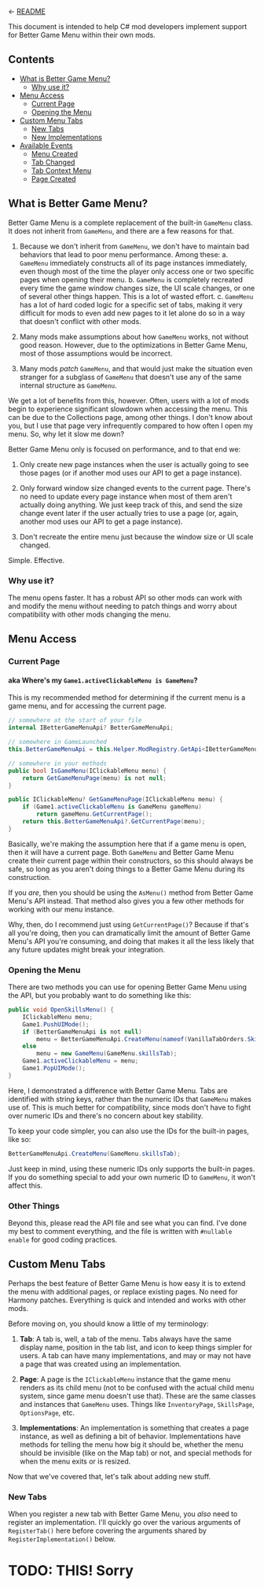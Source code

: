 ← [README](README.md)

This document is intended to help C# mod developers implement support for
Better Game Menu within their own mods.


## Contents

* [What is Better Game Menu?](#what-is-better-game-menu)
  * [Why use it?](#why-use-it)
* [Menu Access](#menu-access)
  * [Current Page](#current-page)
  * [Opening the Menu](#opening-the-menu)
* [Custom Menu Tabs](#custom-menu-tabs)
  * [New Tabs](#new-tabs)
  * [New Implementations](#new-implementations)
* [Available Events](#available-events)
  * [Menu Created](#menu-created)
  * [Tab Changed](#tab-changed)
  * [Tab Context Menu](#tab-context-menu)
  * [Page Created](#page-created)


## What is Better Game Menu?

Better Game Menu is a complete replacement of the built-in `GameMenu` class.
It does not inherit from `GameMenu`, and there are a few reasons for that.

1. Because we don't inherit from `GameMenu`, we don't have to maintain
   bad behaviors that lead to poor menu performance. Among these:
   a. `GameMenu` immediately constructs all of its page instances immediately,
      even though most of the time the player only access one or two specific
      pages when opening their menu.
   b. `GameMenu` is completely recreated every time the game window changes
      size, the UI scale changes, or one of several other things happen. This
      is a lot of wasted effort.
   c. `GameMenu` has a lot of hard coded logic for a specific set of tabs,
      making it very difficult for mods to even add new pages to it let alone
      do so in a way that doesn't conflict with other mods.

2. Many mods make assumptions about how `GameMenu` works, not without good
   reason. However, due to the optimizations in Better Game Menu, most of those
   assumptions would be incorrect.

3. Many mods *patch* `GameMenu`, and that would just make the situation even
   stranger for a subglass of `GameMenu` that doesn't use any of the same
   internal structure as `GameMenu`.

We get a lot of benefits from this, however. Often, users with a lot of mods
begin to experience significant slowdown when accessing the menu. This can be
due to the Collections page, among other things. I don't know about you, but
I use that page very infrequently compared to how often I open my menu. So,
why let it slow me down?

Better Game Menu only is focused on performance, and to that end we:

1. Only create new page instances when the user is actually going to see
   those pages (or if another mod uses our API to get a page instance).

2. Only forward window size changed events to the current page. There's no
   need to update every page instance when most of them aren't actually
   doing anything. We just keep track of this, and send the size change
   event later if the user actually tries to use a page (or, again, another
   mod uses our API to get a page instance).

3. Don't recreate the entire menu just because the window size or
   UI scale changed.

Simple. Effective.


### Why use it?

The menu opens faster. It has a robust API so other mods can work with
and modify the menu without needing to patch things and worry about
compatibility with other mods changing the menu.


## Menu Access

### Current Page
#### aka Where's my `Game1.activeClickableMenu is GameMenu`?

This is my recommended method for determining if the current menu
is a game menu, and for accessing the current page.

```cs
// somewhere at the start of your file
internal IBetterGameMenuApi? BetterGameMenuApi;

// somewhere in GameLaunched
this.BetterGameMenuApi = this.Helper.ModRegistry.GetApi<IBetterGameMenuApi>("leclair.bettergamemenu");

// somewhere in your methods
public bool IsGameMenu(IClickableMenu menu) {
    return GetGameMenuPage(menu) is not null;
}

public IClickableMenu? GetGameMenuPage(IClickableMenu menu) {
    if (Game1.activeClickableMenu is GameMenu gameMenu)
        return gameMenu.GetCurrentPage();
    return this.BetterGameMenuApi?.GetCurrentPage(menu);
}
```

Basically, we're making the assumption here that if a game menu is open, then
it will have a current page. Both `GameMenu` and Better Game Menu create their
current page within their constructors, so this should always be safe, so long
as you aren't doing things to a Better Game Menu during its construction.

If you *are*, then you should be using the `AsMenu()` method from
Better Game Menu's API instead. That method also gives you a few other methods
for working with our menu instance.

Why, then, do I recommend just using `GetCurrentPage()`? Because if that's all
you're doing, then you can dramatically limit the amount of Better Game Menu's
API you're consuming, and doing that makes it all the less likely that any
future updates might break your integration.


### Opening the Menu

There are two methods you can use for opening Better Game Menu using the
API, but you probably want to do something like this:
```cs
public void OpenSkillsMenu() {
    IClickableMenu menu;
    Game1.PushUIMode();
    if (BetterGameMenuApi is not null)
        menu = BetterGameMenuApi.CreateMenu(nameof(VanillaTabOrders.Skills));
    else
        menu = new GameMenu(GameMenu.skillsTab);
    Game1.activeClickableMenu = menu;
    Game1.PopUIMode();
}
```

Here, I demonstrated a difference with Better Game Menu. Tabs are
identified with string keys, rather than the numeric IDs that `GameMenu`
makes use of. This is much better for compatibility, since mods don't have
to fight over numeric IDs and there's no concern about key stability.

To keep your code simpler, you can also use the IDs for the built-in
pages, like so:
```cs
BetterGameMenuApi.CreateMenu(GameMenu.skillsTab);
```

Just keep in mind, using these numeric IDs only supports the built-in
pages. If you do something special to add your own numeric ID to `GameMenu`,
it won't affect this.


### Other Things

Beyond this, please read the API file and see what you can find. I've done my
best to comment everything, and the file is written with `#nullable enable`
for good coding practices.


## Custom Menu Tabs

Perhaps the best feature of Better Game Menu is how easy it is to extend
the menu with additional pages, or replace existing pages. No need for
Harmony patches. Everything is quick and intended and works with other mods.

Before moving on, you should know a little of my terminology:

1. **Tab**: A tab is, well, a tab of the menu. Tabs always have the same
   display name, position in the tab list, and icon to keep things simpler
   for users. A tab can have many implementations, and may or may not have
   a page that was created using an implementation.

2. **Page**: A page is the `IClickableMenu` instance that the game menu
   renders as its child menu (not to be confused with the actual child
   menu system, since game menu doesn't use that). These are the same
   classes and instances that `GameMenu` uses. Things like `InventoryPage`,
   `SkillsPage`, `OptionsPage`, etc.

3. **Implementations**: An implementation is something that creates a
   page instance, as well as defining a bit of behavior. Implementations
   have methods for telling the menu how big it should be, whether the
   menu should be invisible (like on the Map tab) or not, and special
   methods for when the menu exits or is resized.

Now that we've covered that, let's talk about adding new stuff.


### New Tabs

When you register a new tab with Better Game Menu, you *also* need to
register an implementation. I'll quickly go over the various arguments
of `RegisterTab()` here before covering the arguments shared by
`RegisterImplementation()` below.


# TODO: THIS! Sorry

